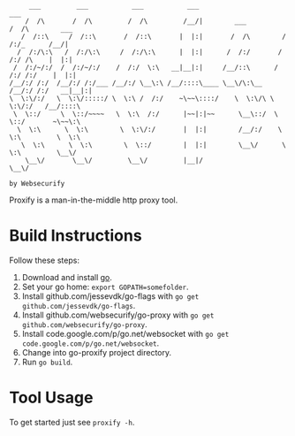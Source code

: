 	
	     ___         ___           ___           ___                       ___               
	    /  /\       /  /\         /  /\         /__/|        ___          /  /\        ___   
	   /  /::\     /  /::\       /  /::\       |  |:|       /  /\        /  /:/_      /__/|  
	  /  /:/\:\   /  /:/\:\     /  /:/\:\      |  |:|      /  /:/       /  /:/ /\    |  |:|  
	 /  /:/~/:/  /  /:/~/:/    /  /:/  \:\   __|__|:|     /__/::\      /  /:/ /:/    |  |:|  
	/__/:/ /:/  /__/:/ /:/___ /__/:/ \__\:\ /__/::::\____ \__\/\:\__  /__/:/ /:/   __|__|:|  
	\  \:\/:/   \  \:\/:::::/ \  \:\ /  /:/    ~\~~\::::/    \  \:\/\ \  \:\/:/   /__/::::\  
	 \  \::/     \  \::/~~~~   \  \:\  /:/      |~~|:|~~      \__\::/  \  \::/       ~\~~\:\ 
	  \  \:\      \  \:\        \  \:\/:/       |  |:|        /__/:/    \  \:\         \  \:\
	   \  \:\      \  \:\        \  \::/        |  |:|        \__\/      \  \:\         \__\/
	    \__\/       \__\/         \__\/         |__|/                     \__\/               
	
	by Websecurify
	

Proxify is a man-in-the-middle http proxy tool.

# Build Instructions

Follow these steps:

1. Download and install [go](http://golang.org/).
2. Set your go home: `export GOPATH=somefolder`.
3. Install github.com/jessevdk/go-flags with `go get github.com/jessevdk/go-flags`.
4. Install github.com/websecurify/go-proxy with `go get github.com/websecurify/go-proxy`.
5. Install code.google.com/p/go.net/websocket with `go get code.google.com/p/go.net/websocket`.
6. Change into go-proxify project directory.
7. Run `go build`.

# Tool Usage

To get started just see `proxify -h`.

